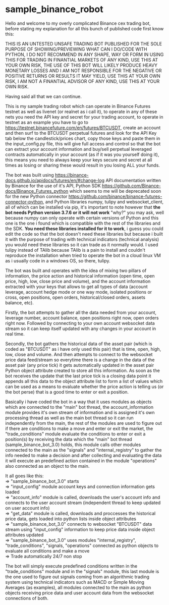 # sample_binance_robot

Hello and welcome to my overly complicated Binance cex trading bot, before stating my explanation for all this bunch of published code first know this:

THIS IS AN UNTESTED UNSAFE TRADING BOT PUBLISHED FOR THE SOLE PURPOSE OF SHOWING/PREVIEWING WHAT CAN I DO/CODE WITH PYTHON,
I DO NOT RECOMMEND IN ANY SHAPE, WAY OR FORM IN USING THIS FOR TRADING IN FINANTIAL MARKETS OF ANY KIND, USE THIS AT YOUR OWN RISK, 
THE USE OF THIS BOT WILL LIKELY PRODUCE HEAVY MONETARY LOSSES AND I AM NOT RESPONSIBLE FOR THE NEGATIVE OR POSITIVE RETURNS OR RESULTS IT MAY YIELD, USE THIS AT YOUR OWN RISK,
I AM NOT A FINANTIAL ADVISOR OF ANY KIND, USE THIS AT YOUR OWN RISK.

Having said all that we can continue.

This is my sample trading robot which can operate in Binance Futures testnet as well as livenet (or realnet as i call it), 
to operate in any of these nets you need the API key and secret for your trading account, to operate in testnet as an example you have to go to https://testnet.binancefuture.com/en/futures/BTCUSDT,
create an account and then surf to the BTCUSDT perpetual futures and look for the API Key tab below the candlestick/prices chart, copy those keys and paste them in the input_config.py file,
this will give full access and control so that the bot can extract your account information and buy/sell perpetual leveraged contracts automatically in your account (as if it was you yourself doing it),
this means you need to always keep your keys secure and secret at all times as losing or sharing these would result in you losing ALL your funds.

The bot was built using https://binance-docs.github.io/apidocs/futures/en/#change-log API documentation written by Binance for the use of it's API, 
Python SDK https://github.com/Binance-docs/Binance_Futures_python which seems to me will be deprecated soon for the new Python connector https://github.com/binance/binance-futures-connector-python,
and Python libraries numpy, tulipy and websocket_client, all of which can be installed via pip, it's important to note however that **the bot needs Python version 3.7.6 or it will not work** 
"why?" you may ask, well because numpy can only operate with certain versions of Python and this one is the one i found which is compatible with the rest of the libraries and the SDK.
**You need these libraries installed for it to work**, i guess you could edit the code so that the bot doesn't need these libraries but because i built it with the purpose of trading with technical indicators (technical analysis)
you would need these libraries so it can trade as it normally would. 
I used tulipy instead of TAlib because TAlib is a pain to install and couldn't reproduce the installation when tried to operate the bot in a cloud linux VM as i usually code in a windows OS, so there, tulipy.

The bot was built and operates with the idea of mixing two pillars of information, the price action and historical information (open time, open price, high, low, close price and volume), 
and the account information extracted with your keys that allows to get all types of data (account leverage, account hedge mode or one way mode, 
isolated positions or cross, open positions, open orders, historical/closed orders, assets balance, etc).

Firstly, the bot attempts to gather all the data needed from your account, leverage number, account balance, open positions right now, open orders right now. Followed by connecting to your own account websocket data stream so it can keep itself updated with any changes in your account in real time.

Secondly, the bot gathers the historical data of the asset pair (which is coded as "BTCUSDT" as i have only used this pair) that is time, open, high, low, close and volume. And then attempts to connect to the websocket price data feed/stream so everytime there is a change in the data of the asset pair
(any price tick) it gets automatically updated in the asset pair Python object attribute created to store all this information.
As soon as the bot receives the update that the last price tick is a closing data point it appends all this data to the object attribute list to form a list of values which can be used as a means to evaluate whether the price action is telling us (or the bot perse) that is a good time to enter or exit a position.

Basically i have coded the bot in a way that it uses modules as objects which are connected to the "main" bot thread, the account_information module provides it's own stream of information and is assigned it's own processing thread as well as the main bot thread so it can run independently from the main, the rest of the modules are used to figure out if there are conditions to make a move and enter or exit the market, the "trade_conditions" module evaluate the conditions to enter or exit a position(s) by receiving the data which the "main" bot thread (sample_binance_bot_3.0) holds, this module calls other modules connected to the main as the "signals" and "internal_registry" to gather the info needed to make a decision and after collecting and evaluating the data it will execute an predefined action contained in the module "operations" also connected as an object to the main.

It all goes like this:\
=> "sample_binance_bot_3.0" starts\
=> "input_config" module account keys and connection information gets loaded\
=> "account_info" module is called, downloads the user's account info and connects to the user account stream (independent thread to keep updated on user account info)\
=> "get_data" module is called, downloads and proccesses the historical price data, gets loaded into python lists inside object attributes\
=> "sample_binance_bot_3.0" connects to websocket "BTCUSDT" data stream using "input_config" information to keep price data inside object attributes updated\
=> "sample_binance_bot_3.0" uses modules "internal_registry", "trade_conditions", "signals, "operations" connected as python objects to evaluate all conditions and make a move\
=> Trade automatically 24/7 non stop

The bot will simply execute predefined conditions written in the "trade_conditions" module and in the "signals" module, this last module is the one used to figure out signals coming from an algorithmic trading system using technical indicators such as MACD or Simple Moving Averages (as examples), all modules connected to the main as python objects receiving price data and user account data from the websocket connections of both.
